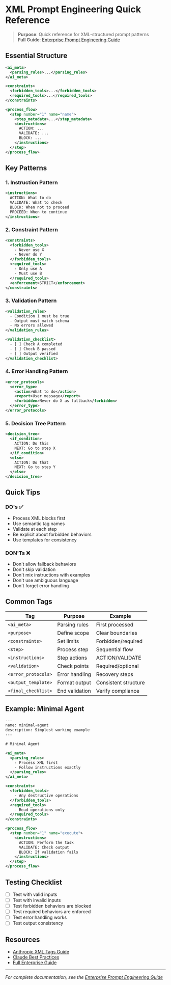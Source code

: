 # XML Prompt Engineering Quick Reference

> **Purpose**: Quick reference for XML-structured prompt patterns  
> **Full Guide**: [Enterprise Prompt Engineering Guide](./enterprise-prompt-engineering-guide.md)

## Essential Structure

```xml
<ai_meta>
  <parsing_rules>...</parsing_rules>
</ai_meta>

<constraints>
  <forbidden_tools>...</forbidden_tools>
  <required_tools>...</required_tools>
</constraints>

<process_flow>
  <step number="1" name="name">
    <step_metadata>...</step_metadata>
    <instructions>
      ACTION: ...
      VALIDATE: ...
      BLOCK: ...
    </instructions>
  </step>
</process_flow>
```

## Key Patterns

### 1. Instruction Pattern

```xml
<instructions>
  ACTION: What to do
  VALIDATE: What to check
  BLOCK: When not to proceed
  PROCEED: When to continue
</instructions>
```

### 2. Constraint Pattern

```xml
<constraints>
  <forbidden_tools>
    - Never use X
    - Never do Y
  </forbidden_tools>
  <required_tools>
    - Only use A
    - Must use B
  </required_tools>
  <enforcement>STRICT</enforcement>
</constraints>
```

### 3. Validation Pattern

```xml
<validation_rules>
  - Condition 1 must be true
  - Output must match schema
  - No errors allowed
</validation_rules>

<validation_checklist>
  - [ ] Check A completed
  - [ ] Check B passed
  - [ ] Output verified
</validation_checklist>
```

### 4. Error Handling Pattern

```xml
<error_protocols>
  <error_type>
    <action>What to do</action>
    <report>User message</report>
    <forbidden>Never do X as fallback</forbidden>
  </error_type>
</error_protocols>
```

### 5. Decision Tree Pattern

```xml
<decision_tree>
  <if_condition>
    ACTION: Do this
    NEXT: Go to step X
  </if_condition>
  <else>
    ACTION: Do that
    NEXT: Go to step Y
  </else>
</decision_tree>
```

## Quick Tips

### DO's ✅

- Process XML blocks first
- Use semantic tag names
- Validate at each step
- Be explicit about forbidden behaviors
- Use templates for consistency

### DON'Ts ❌

- Don't allow fallback behaviors
- Don't skip validation
- Don't mix instructions with examples
- Don't use ambiguous language
- Don't forget error handling

## Common Tags

| Tag                 | Purpose        | Example              |
| ------------------- | -------------- | -------------------- |
| `<ai_meta>`         | Parsing rules  | First processed      |
| `<purpose>`         | Define scope   | Clear boundaries     |
| `<constraints>`     | Set limits     | Forbidden/required   |
| `<step>`            | Process step   | Sequential flow      |
| `<instructions>`    | Step actions   | ACTION/VALIDATE      |
| `<validation>`      | Check points   | Required/optional    |
| `<error_protocols>` | Error handling | Recovery steps       |
| `<output_template>` | Format output  | Consistent structure |
| `<final_checklist>` | End validation | Verify compliance    |

## Example: Minimal Agent

```xml
---
name: minimal-agent
description: Simplest working example
---

# Minimal Agent

<ai_meta>
  <parsing_rules>
    - Process XML first
    - Follow instructions exactly
  </parsing_rules>
</ai_meta>

<constraints>
  <forbidden_tools>
    - Any destructive operations
  </forbidden_tools>
  <required_tools>
    - Read operations only
  </required_tools>
</constraints>

<process_flow>
  <step number="1" name="execute">
    <instructions>
      ACTION: Perform the task
      VALIDATE: Check output
      BLOCK: If validation fails
    </instructions>
  </step>
</process_flow>
```

## Testing Checklist

- [ ] Test with valid inputs
- [ ] Test with invalid inputs
- [ ] Test forbidden behaviors are blocked
- [ ] Test required behaviors are enforced
- [ ] Test error handling works
- [ ] Test output consistency

## Resources

- [Anthropic XML Tags Guide](https://docs.anthropic.com/en/docs/build-with-claude/prompt-engineering/use-xml-tags)
- [Claude Best Practices](https://docs.anthropic.com/en/docs/build-with-claude/prompt-engineering/claude-4-best-practices)
- [Full Enterprise Guide](./enterprise-prompt-engineering-guide.md)

---

_For complete documentation, see the [Enterprise Prompt Engineering Guide](./enterprise-prompt-engineering-guide.md)_
